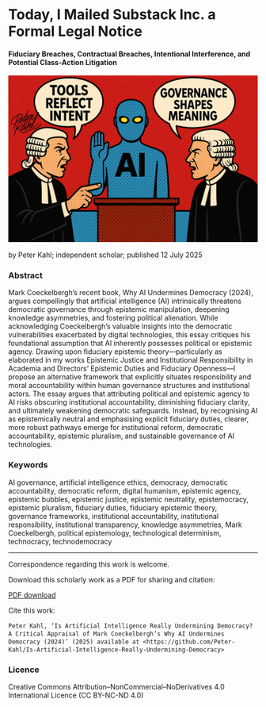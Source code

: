 # Today, I Mailed Substack Inc. a Formal Legal Notice

#### Fiduciary Breaches, Contractual Breaches, Intentional Interference, and Potential Class-Action Litigation

![alt text](https://github.com/Peter-Kahl/Is-Artificial-Intelligence-Really-Undermining-Democracy/blob/main/mark_coeckelbergh_book_critique.jpg?raw=true)

by Peter Kahl; independent scholar; published 12 July 2025

### Abstract

Mark Coeckelbergh’s recent book, Why AI Undermines Democracy (2024), argues compellingly that artificial intelligence (AI) intrinsically threatens democratic governance through epistemic manipulation, deepening knowledge asymmetries, and fostering political alienation. While acknowledging Coeckelbergh’s valuable insights into the democratic vulnerabilities exacerbated by digital technologies, this essay critiques his foundational assumption that AI inherently possesses political or epistemic agency. Drawing upon fiduciary epistemic theory—particularly as elaborated in my works Epistemic Justice and Institutional Responsibility in Academia and Directors’ Epistemic Duties and Fiduciary Openness—I propose an alternative framework that explicitly situates responsibility and moral accountability within human governance structures and institutional actors. The essay argues that attributing political and epistemic agency to AI risks obscuring institutional accountability, diminishing fiduciary clarity, and ultimately weakening democratic safeguards. Instead, by recognising AI as epistemically neutral and emphasising explicit fiduciary duties, clearer, more robust pathways emerge for institutional reform, democratic accountability, epistemic pluralism, and sustainable governance of AI technologies.

### Keywords

AI governance, artificial intelligence ethics, democracy, democratic accountability, democratic reform, digital humanism, epistemic agency, epistemic bubbles, epistemic justice, epistemic neutrality, epistemocracy, epistemic pluralism, fiduciary duties, fiduciary epistemic theory, governance frameworks, institutional accountability, institutional responsibility, institutional transparency, knowledge asymmetries, Mark Coeckelbergh, political epistemology, technological determinism, technocracy, technodemocracy

---

Correspondence regarding this work is welcome.

Download this scholarly work as a PDF for sharing and citation:

[PDF download](https://raw.githubusercontent.com/Peter-Kahl/Is-Artificial-Intelligence-Really-Undermining-Democracy/master/Kahl_P_Is_Artificial_Intelligence_Really_Undermining_Democracy_12_July_2025.pdf)

Cite this work:

```
Peter Kahl, ‘Is Artificial Intelligence Really Undermining Democracy? A Critical Appraisal of Mark Coeckelbergh’s Why AI Undermines Democracy (2024)’ (2025) available at <https://github.com/Peter-Kahl/Is-Artificial-Intelligence-Really-Undermining-Democracy>
```
### Licence
Creative Commons Attribution–NonCommercial–NoDerivatives 4.0 International Licence (CC BY-NC-ND 4.0)

